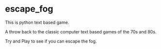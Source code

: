 # escape_fog
This is python text based game. 

A throw back to the classic computer text based games of the 70s and 80s.

Try and Play to see if you can escape the fog.
